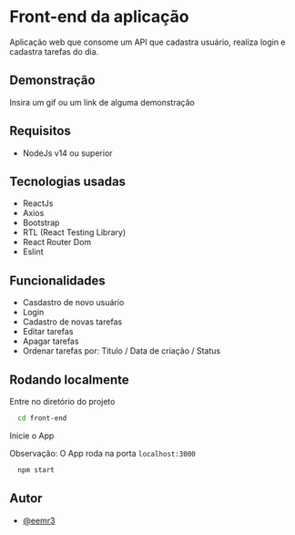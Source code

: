 
# Front-end da aplicação

Aplicação web que consome um API que cadastra usuário, realiza login e cadastra tarefas do dia.


## Demonstração

Insira um gif ou um link de alguma demonstração


## Requisitos
- NodeJs v14 ou superior
## Tecnologias usadas

- ReactJs
- Axios
- Bootstrap
- RTL (React Testing Library)
- React Router Dom
- Eslint

## Funcionalidades

- Casdastro de novo usuário
- Login
- Cadastro de novas tarefas
- Editar tarefas
- Apagar tarefas
- Ordenar tarefas por: Titulo / Data de criação / Status


## Rodando localmente

Entre no diretório do projeto

```bash
  cd front-end
```
Inicie o App

Observação: O App roda na porta `localhost:3000`

```bash
  npm start
```


## Autor

- [@eemr3](https://www.github.com/eemr3)

